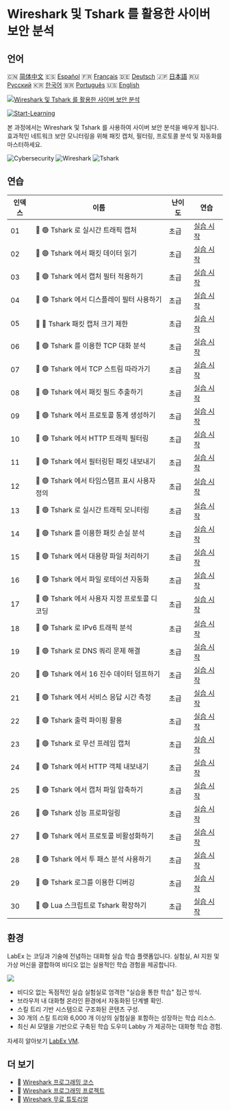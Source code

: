 # Wireshark 및 Tshark 를 활용한 사이버 보안 분석

## 언어

🇨🇳 [简体中文](README_zh.md) 🇪🇸 [Español](README_es.md) 🇫🇷 [Français](README_fr.md) 🇩🇪 [Deutsch](README_de.md) 🇯🇵 [日本語](README_ja.md) 🇷🇺 [Русский](README_ru.md) 🇰🇷 [한국어](README_ko.md) 🇧🇷 [Português](README_pt.md) 🇺🇸 [English](README.md) 

[![Wireshark 및 Tshark 를 활용한 사이버 보안 분석](https://cover-creator.labex.io/cybersecurity-analysis-with-wireshark-and-tshark.png?lang=ko)](https://labex.io/ko/courses/cybersecurity-analysis-with-wireshark-and-tshark)

[![Start-Learning](https://img.shields.io/badge/Start-Learning-whitesmoke?style=for-the-badge)](https://labex.io/ko/courses/cybersecurity-analysis-with-wireshark-and-tshark)

본 과정에서는 Wireshark 및 Tshark 를 사용하여 사이버 보안 분석을 배우게 됩니다. 효과적인 네트워크 보안 모니터링을 위해 패킷 캡처, 필터링, 프로토콜 분석 및 자동화를 마스터하세요.

![Cybersecurity](https://img.shields.io/badge/Cybersecurity-whitesmoke?style=for-the-badge&logo=cybersecurity)
![Wireshark](https://img.shields.io/badge/Wireshark-whitesmoke?style=for-the-badge&logo=wireshark)
![Tshark](https://img.shields.io/badge/Tshark-whitesmoke?style=for-the-badge&logo=tshark)


## 연습

|   인덱스 | 이름                                          | 난이도   | 연습                                                                                                                            |
|----------|-----------------------------------------------|----------|---------------------------------------------------------------------------------------------------------------------------------|
|       01 | 📖 🟢 Tshark 로 실시간 트래픽 캡처            | 초급     | <a target='_blank' href='https://labex.io/ko/tutorials/wireshark-capture-live-traffic-in-tshark-548916'>실습 시작</a>           |
|       02 | 📖 🟢 Tshark 에서 패킷 데이터 읽기            | 초급     | <a target='_blank' href='https://labex.io/ko/tutorials/wireshark-read-packet-data-in-tshark-548937'>실습 시작</a>               |
|       03 | 📖 🟢 Tshark 에서 캡처 필터 적용하기          | 초급     | <a target='_blank' href='https://labex.io/ko/tutorials/wireshark-apply-capture-filters-in-tshark-548914'>실습 시작</a>          |
|       04 | 📖 🟢 Tshark 에서 디스플레이 필터 사용하기    | 초급     | <a target='_blank' href='https://labex.io/ko/tutorials/wireshark-use-display-filters-in-tshark-548939'>실습 시작</a>            |
|       05 | 📖 🔵 Tshark 패킷 캡처 크기 제한              | 초급     | <a target='_blank' href='https://labex.io/ko/tutorials/wireshark-limit-capture-size-in-tshark-548932'>실습 시작</a>             |
|       06 | 📖 🟢 Tshark 를 이용한 TCP 대화 분석          | 초급     | <a target='_blank' href='https://labex.io/ko/tutorials/wireshark-analyze-tcp-conversations-in-tshark-548913'>실습 시작</a>      |
|       07 | 📖 🟢 Tshark 에서 TCP 스트림 따라가기         | 초급     | <a target='_blank' href='https://labex.io/ko/tutorials/wireshark-follow-tcp-streams-in-tshark-548929'>실습 시작</a>             |
|       08 | 📖 🟢 Tshark 에서 패킷 필드 추출하기          | 초급     | <a target='_blank' href='https://labex.io/ko/tutorials/wireshark-extract-packet-fields-in-tshark-548927'>실습 시작</a>          |
|       09 | 📖 🟢 Tshark 에서 프로토콜 통계 생성하기      | 초급     | <a target='_blank' href='https://labex.io/ko/tutorials/wireshark-generate-protocol-statistics-in-tshark-548930'>실습 시작</a>   |
|       10 | 📖 🟢 Tshark 에서 HTTP 트래픽 필터링          | 초급     | <a target='_blank' href='https://labex.io/ko/tutorials/wireshark-filter-http-traffic-in-tshark-548928'>실습 시작</a>            |
|       11 | 📖 🟢 Tshark 에서 필터링된 패킷 내보내기      | 초급     | <a target='_blank' href='https://labex.io/ko/tutorials/wireshark-export-filtered-packets-in-tshark-548924'>실습 시작</a>        |
|       12 | 📖 🟢 Tshark 에서 타임스탬프 표시 사용자 정의 | 초급     | <a target='_blank' href='https://labex.io/ko/tutorials/wireshark-customize-timestamp-display-in-tshark-548919'>실습 시작</a>    |
|       13 | 📖 🟢 Tshark 로 실시간 트래픽 모니터링        | 초급     | <a target='_blank' href='https://labex.io/ko/tutorials/wireshark-monitor-traffic-in-real-time-in-tshark-548934'>실습 시작</a>   |
|       14 | 📖 🟢 Tshark 를 이용한 패킷 손실 분석         | 초급     | <a target='_blank' href='https://labex.io/ko/tutorials/wireshark-analyze-packet-loss-in-tshark-548912'>실습 시작</a>            |
|       15 | 📖 🟢 Tshark 에서 대용량 파일 처리하기        | 초급     | <a target='_blank' href='https://labex.io/ko/tutorials/wireshark-handle-large-files-in-tshark-548931'>실습 시작</a>             |
|       16 | 📖 🟢 Tshark 에서 파일 로테이션 자동화        | 초급     | <a target='_blank' href='https://labex.io/ko/tutorials/wireshark-automate-file-rotation-in-tshark-548915'>실습 시작</a>         |
|       17 | 📖 🟢 Tshark 에서 사용자 지정 프로토콜 디코딩 | 초급     | <a target='_blank' href='https://labex.io/ko/tutorials/wireshark-decode-custom-protocols-in-tshark-548921'>실습 시작</a>        |
|       18 | 📖 🟢 Tshark 로 IPv6 트래픽 분석              | 초급     | <a target='_blank' href='https://labex.io/ko/tutorials/wireshark-analyze-ipv6-traffic-in-tshark-548911'>실습 시작</a>           |
|       19 | 📖 🟢 Tshark 로 DNS 쿼리 문제 해결            | 초급     | <a target='_blank' href='https://labex.io/ko/tutorials/wireshark-troubleshoot-dns-queries-in-tshark-548938'>실습 시작</a>       |
|       20 | 📖 🟢 Tshark 에서 16 진수 데이터 덤프하기     | 초급     | <a target='_blank' href='https://labex.io/ko/tutorials/wireshark-dump-hex-data-in-tshark-548923'>실습 시작</a>                  |
|       21 | 📖 🟢 Tshark 에서 서비스 응답 시간 측정       | 초급     | <a target='_blank' href='https://labex.io/ko/tutorials/wireshark-measure-service-response-times-in-tshark-548933'>실습 시작</a> |
|       22 | 📖 🟢 Tshark 출력 파이핑 활용                 | 초급     | <a target='_blank' href='https://labex.io/ko/tutorials/wireshark-pipe-tshark-output-to-tools-548935'>실습 시작</a>              |
|       23 | 📖 🟢 Tshark 로 무선 프레임 캡처              | 초급     | <a target='_blank' href='https://labex.io/ko/tutorials/wireshark-capture-wireless-frames-in-tshark-548917'>실습 시작</a>        |
|       24 | 📖 🟢 Tshark 에서 HTTP 객체 내보내기          | 초급     | <a target='_blank' href='https://labex.io/ko/tutorials/wireshark-export-http-objects-in-tshark-548925'>실습 시작</a>            |
|       25 | 📖 🟢 Tshark 에서 캡처 파일 압축하기          | 초급     | <a target='_blank' href='https://labex.io/ko/tutorials/wireshark-compress-capture-files-in-tshark-548918'>실습 시작</a>         |
|       26 | 📖 🟢 Tshark 성능 프로파일링                  | 초급     | <a target='_blank' href='https://labex.io/ko/tutorials/wireshark-profile-tshark-performance-548936'>실습 시작</a>               |
|       27 | 📖 🟢 Tshark 에서 프로토콜 비활성화하기       | 초급     | <a target='_blank' href='https://labex.io/ko/tutorials/wireshark-disable-protocols-in-tshark-548922'>실습 시작</a>              |
|       28 | 📖 🟢 Tshark 에서 투 패스 분석 사용하기       | 초급     | <a target='_blank' href='https://labex.io/ko/tutorials/wireshark-use-two-pass-analysis-in-tshark-548940'>실습 시작</a>          |
|       29 | 📖 🟢 Tshark 로그를 이용한 디버깅             | 초급     | <a target='_blank' href='https://labex.io/ko/tutorials/wireshark-debug-with-logs-in-tshark-548920'>실습 시작</a>                |
|       30 | 📖 🟢 Lua 스크립트로 Tshark 확장하기          | 초급     | <a target='_blank' href='https://labex.io/ko/tutorials/wireshark-extend-tshark-with-lua-scripts-548926'>실습 시작</a>           |

## 환경

LabEx 는 코딩과 기술에 전념하는 대화형 실습 학습 플랫폼입니다. 실험실, AI 지원 및 가상 머신을 결합하여 비디오 없는 실용적인 학습 경험을 제공합니다.

![](https://tutorial-screenshot.getvm.io/images/vm-1725247253.png)

- 비디오 없는 독점적인 실습 실험실로 엄격한 "실습을 통한 학습" 접근 방식.
- 브라우저 내 대화형 온라인 환경에서 자동화된 단계별 확인.
- 스킬 트리 기반 시스템으로 구조화된 콘텐츠 구성.
- 30 개의 스킬 트리와 6,000 개 이상의 실험실을 포함하는 성장하는 학습 리소스.
- 최신 AI 모델을 기반으로 구축된 학습 도우미 Labby 가 제공하는 대화형 학습 경험.

자세히 알아보기 [LabEx VM](https://support.labex.io/using-labex/virtual-machine).

## 더 보기

- 🔗 [Wireshark 프로그래밍 코스](https://github.com/labex-labs/awesome-programming-courses)
- 🔗 [Wireshark 프로그래밍 프로젝트](https://github.com/labex-labs/awesome-programming-projects)
- 🔗 [Wireshark 무료 튜토리얼](https://github.com/labex-labs/wireshark-free-tutorials)

